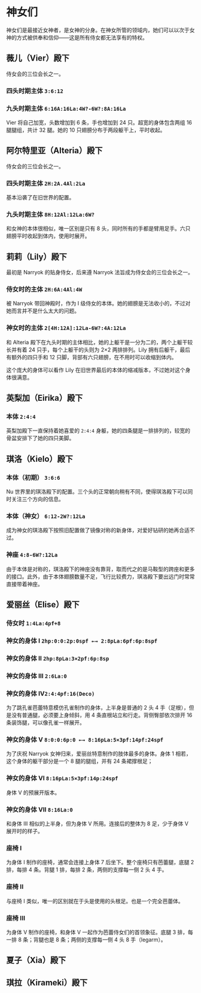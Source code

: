 # 神女们

神女们是最接近女神者，是女神的分身。在神女所管的领域内，她们可以以次于女神的方式被供奉和信仰——这是所有侍女都无法享有的特权。

## 薇儿（Vier）殿下

侍女会的三位会长之一。

### 四头时期主体 `3:6:12`

### 九头时期主体 `6:16A:16La:4W?-6W?:8A:16La`

Vier 将自己加宽，头数增加到 6 条，手也增加到 24 只。超宽的身体包含两组 16 腿腿组，共计 32 腿。她的 10 只翅膀分布于两段躯干上，平时收起。

## 阿尔特里亚（Alteria）殿下

侍女会的三位会长之一。

### 四头时期主体 `2H:2A.4Al:2La`

基本沿袭了在旧世界的配置。

### 九头时期主体 `8H:12Al:12La:6W?`

和女神的本体很相似，唯一区别是只有 8 头，同时所有的手都是臂用足手。六只翅膀平时收起到体内，使用时展开。

## 莉莉（Lily）殿下

最初是 Narryok 的贴身侍女，后来遵 Narryok 法旨成为侍女会的三位会长之一。

### 侍女时的主体 `2H:6A:4Al:4W`

被 Narryok 带回神殿时，作为 I 级侍女的本体。她的翅膀是无法收小的，不过对她而言并不是什么太大的问题。

### 神女时的主体 `2[4H:12A]:12La-6W?:4A:12La` 

和 Alteria 殿下在九头时期的主体相比，她的上躯干是一分为二的，两个上躯干较长并有着 24 只手，每个上躯干的头则为 2×2 两排排列。Lily 拥有后躯干，最后有额外的四只手和 12 只脚，背部有六只翅膀，在不用时可以收缩到体内。

这个庞大的身体可以看作 Lily 在旧世界最后的本体的缩减版本，不过她对这个身体很满意。

## 英梨加（Eirika）殿下

### 本体 `2:4:4`

英梨加殿下一直保持着她喜爱的 `2:4:4` 身躯，她的四条腿是一排排列的，较宽的骨盆安排下了她的四只美脚。

## 琪洛（Kielo）殿下

### 本体（初期） `3:6:6`

Nu 世界里的琪洛殿下的配置。三个头的正常朝向稍有不同，使得琪洛殿下可以同时关注三个方向的信息。

### 本体（神女） `6:12-2W?:12La`

成为神女的琪洛殿下按照旧配置做了镜像对称的新身体，对爱好钻研的她再合适不过。

### 神座 `4:8-6W?:12La` ###

由于本体是对称的，琪洛殿下的神座没有靠背，取而代之的是马鞍型的跨座和更多的接口。此外，由于本体翅膀数量不足，飞行比较费力，琪洛殿下要出远门时常常直接带着神座。

## 爱丽丝（Elise）殿下

### 侍女时 `1:4La:4pf+8`
### 神女的身体 I `2hp:0:0:2p:0spf ←→ 2:8pLa:6pf:6p:8spf`
### 神女的身体 II `2hp:8pLa:3×2pf:6p:8sp`
### 神女的身体 III `2:6La:0`
### 神女的身体 IV`2:4:4pf:16(Deco)`
为了跳孔雀芭蕾特意模仿孔雀制作的身体，上半身是普通的 2 头 4 手（足根），但是没有普通腿，必须要上身倾斜，用 4 条直根站立和行走。背侧臀部依次排开 16 条装饰腿，可以像孔雀一样展开。

### 神女的身体 V `8:0:0:6p:0 ←→ 8:16pLa:5×3pf:14pf:24spf`
为了庆祝 Narryok 女神归来，爱丽丝特意制作的肢体最多的身体。身体 1 相若，这个身体的躯干部分是一个 8 腿的腿组，并有 24 条裙撑根足；

### 神女的身体 VI `8:16pLa:5×3pf:14p:24spf`

身体 V 的预展开版本。

### 神女的身体 VII `8:16La:0`

和身体 III 相似的上半身，但为身体 V 所用。连接后的整体为 8 足，少于身体 V 展开时的样子。

### 座椅 I 
为身体 I 制作的座椅，通常会连接上身体 7 后坐下。整个座椅只有芭蕾腿，底腿 2 排，每排 4 条。背腿 1 排，每排 2 条，两侧的支撑每一侧 2 头 4 手。

### 座椅 II
与座椅 I 类似，唯一的区别就在于头是使用的头根足。也是一个完全芭蕾体。

### 座椅 III

为身体 V 制作的座椅，和身体 V 一起作为芭蕾侍女们的首领象征。底腿 3 排，每一排 8 条；背腿也是 8 条；两侧的支撑每一侧 4 头 8 手（legarm）。

## 夏子（Xia）殿下

## 琪拉（Kirameki）殿下

